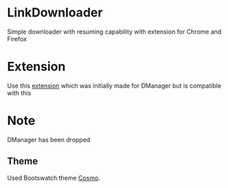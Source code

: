 # LinkDownloader
Simple downloader with resuming capability with extension for Chrome and Firefox

# Extension
Use this [extension](https://github.com/BilawalAhmed0900/DManager_Extension) which was initially made for DManager but is compatible with this

# Note
DManager has been dropped

## Theme
Used Bootswatch theme [Cosmo](https://bootswatch.com/cosmo/).
